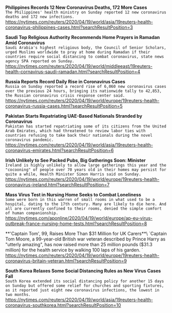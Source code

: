 **Philippines Records 12 New Coronavirus Deaths, 172 More Cases**\
`The Philippines' health ministry on Sunday reported 12 new coronavirus deaths and 172 new infections.`\
https://nytimes.com/reuters/2020/04/19/world/asia/19reuters-health-coronavirus-philippines-cases.html?searchResultPosition=3

**Saudi Top Religious Authority Recommends Home Prayers in Ramadan Amid Coronavirus**\
`Saudi Arabia's highest religious body, the Council of Senior Scholars, urged Muslims worldwide to pray at home during Ramadan if their countries require social distancing to combat coronavirus, state news agency SPA reported on Sunday.`\
https://nytimes.com/reuters/2020/04/19/world/middleeast/19reuters-health-cornavirus-saudi-ramadan.html?searchResultPosition=4

**Russia Reports Record Daily Rise in Coronavirus Cases**\
`Russia on Sunday reported a record rise of 6,060 new coronavirus cases over the previous 24 hours, bringing its nationwide tally to 42,853, the Russian coronavirus crisis response center said.`\
https://nytimes.com/reuters/2020/04/19/world/europe/19reuters-health-coronavirus-russia-cases.html?searchResultPosition=5

**Pakistan Starts Repatriating UAE-Based Nationals Stranded by Coronavirus**\
`Pakistan has started repatriating some of its citizens from the United Arab Emirates, which had threatened to review labor ties with countries refusing to take back their nationals during the novel coronavirus pandemic.`\
https://nytimes.com/reuters/2020/04/19/world/asia/19reuters-health-coronavirus-emirates.html?searchResultPosition=6

**Irish Unlikely to See Packed Pubs, Big Gatherings Soon: Minister**\
`Ireland is highly unlikely to allow large gatherings this year and the "cocooning" of people over 70 years old in their homes may persist for quite a while, Health Minister Simon Harris said on Sunday.`\
https://nytimes.com/reuters/2020/04/19/world/europe/19reuters-health-coronavirus-ireland.html?searchResultPosition=7

**Mass Virus Test in Nursing Home Seeks to Combat Loneliness**\
`Some were born in this warren of small rooms in what used to be a hospital, dating to the 17th century. Many are likely to die here. And all are currently confined to their rooms, denied the simple comfort of human companionship.`\
https://nytimes.com/aponline/2020/04/19/world/europe/ap-eu-virus-outbreak-france-nursing-home-tests.html?searchResultPosition=8

**'Captain Tom', 99, Raises More Than $31 Million for UK Carers**\
`Captain Tom Moore, a 99-year-old British war veteran described by Prince Harry as "utterly amazing", has now raised more than 25 million pounds ($31.3 million) for the health service by walking 100 laps of his garden.	`\
https://nytimes.com/reuters/2020/04/19/world/europe/19reuters-health-coronavirus-britain-veteran.html?searchResultPosition=9

**South Korea Relaxes Some Social Distancing Rules as New Virus Cases Fall**\
`South Korea extended its social distancing policy for another 15 days on Sunday but offered some relief for churches and sporting fixtures, as it reported just eight new coronavirus infections, the lowest in two months.`\
https://nytimes.com/reuters/2020/04/19/world/asia/19reuters-health-coronavirus-southkorea.html?searchResultPosition=10

